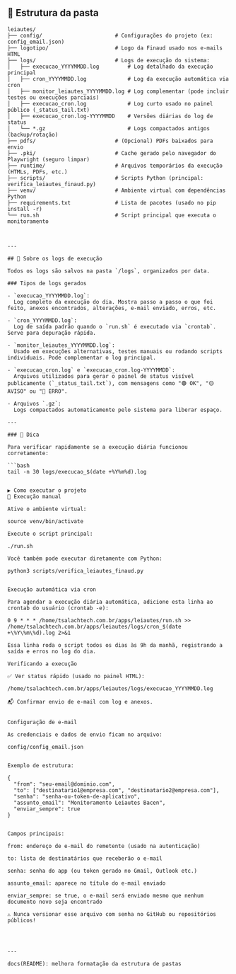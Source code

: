 ## 📁 Estrutura da pasta

```text
leiautes/
├── config/                       # Configurações do projeto (ex: config_email.json)
├── logotipo/                     # Logo da Finaud usado nos e-mails HTML
├── logs/                         # Logs de execução do sistema:
│   ├── execucao_YYYYMMDD.log         # Log detalhado da execução principal
│   ├── cron_YYYYMMDD.log             # Log da execução automática via cron
│   ├── monitor_leiautes_YYYYMMDD.log # Log complementar (pode incluir testes ou execuções parciais)
│   ├── execucao_cron.log             # Log curto usado no painel público (_status_tail.txt)
│   ├── execucao_cron.log-YYYYMMDD    # Versões diárias do log de status
│   └── *.gz                          # Logs compactados antigos (backup/rotação)
├── pdfs/                         # (Opcional) PDFs baixados para envio
├── .pki/                         # Cache gerado pelo navegador do Playwright (seguro limpar)
├── runtime/                      # Arquivos temporários da execução (HTMLs, PDFs, etc.)
├── scripts/                      # Scripts Python (principal: verifica_leiautes_finaud.py)
├── venv/                         # Ambiente virtual com dependências Python
├── requirements.txt              # Lista de pacotes (usado no pip install -r)
└── run.sh                        # Script principal que executa o monitoramento



---

## 📄 Sobre os logs de execução

Todos os logs são salvos na pasta `/logs`, organizados por data.

### Tipos de logs gerados

- `execucao_YYYYMMDD.log`:  
  Log completo da execução do dia. Mostra passo a passo o que foi feito, anexos encontrados, alterações, e-mail enviado, erros, etc.

- `cron_YYYYMMDD.log`:  
  Log de saída padrão quando o `run.sh` é executado via `crontab`. Serve para depuração rápida.

- `monitor_leiautes_YYYYMMDD.log`:  
  Usado em execuções alternativas, testes manuais ou rodando scripts individuais. Pode complementar o log principal.

- `execucao_cron.log` e `execucao_cron.log-YYYYMMDD`:  
  Arquivos utilizados para gerar o painel de status visível publicamente (`_status_tail.txt`), com mensagens como "🟢 OK", "🟡 AVISO" ou "🔴 ERRO".

- Arquivos `.gz`:  
  Logs compactados automaticamente pelo sistema para liberar espaço.

---

### 📌 Dica

Para verificar rapidamente se a execução diária funcionou corretamente:

```bash
tail -n 30 logs/execucao_$(date +%Y%m%d).log


▶️ Como executar o projeto
🧪 Execução manual

Ative o ambiente virtual:

source venv/bin/activate

Execute o script principal:

./run.sh

Você também pode executar diretamente com Python:

python3 scripts/verifica_leiautes_finaud.py


Execução automática via cron

Para agendar a execução diária automática, adicione esta linha ao crontab do usuário (crontab -e):

0 9 * * * /home/tsalachtech.com.br/apps/leiautes/run.sh >> /home/tsalachtech.com.br/apps/leiautes/logs/cron_$(date +\%Y\%m\%d).log 2>&1

Essa linha roda o script todos os dias às 9h da manhã, registrando a saída e erros no log do dia.

Verificando a execução

✅ Ver status rápido (usado no painel HTML):

/home/tsalachtech.com.br/apps/leiautes/logs/execucao_YYYYMMDD.log

📬 Confirmar envio de e-mail com log e anexos.


Configuração de e-mail

As credenciais e dados de envio ficam no arquivo:

config/config_email.json


Exemplo de estrutura:

{
  "from": "seu-email@dominio.com",
  "to": ["destinatario1@empresa.com", "destinatario2@empresa.com"],
  "senha": "senha-ou-token-de-aplicativo",
  "assunto_email": "Monitoramento Leiautes Bacen",
  "enviar_sempre": true
}


Campos principais:

from: endereço de e-mail do remetente (usado na autenticação)

to: lista de destinatários que receberão o e-mail

senha: senha do app (ou token gerado no Gmail, Outlook etc.)

assunto_email: aparece no título do e-mail enviado

enviar_sempre: se true, o e-mail será enviado mesmo que nenhum documento novo seja encontrado

⚠️ Nunca versionar esse arquivo com senha no GitHub ou repositórios públicos!




---

docs(README): melhora formatação da estrutura de pastas




























